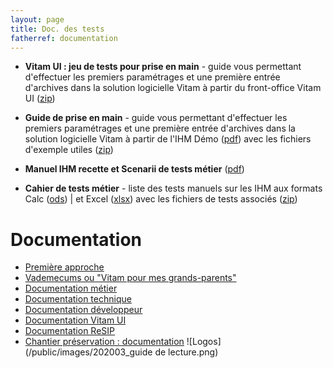 ```yaml
---
layout: page
title: Doc. des tests
fatherref: documentation
---
```


* **Vitam UI : jeu de tests pour prise en main** - guide vous permettant d'effectuer les premiers paramétrages et une première entrée d'archives dans la solution logicielle Vitam à partir du front-office Vitam UI ([zip](https://download.programmevitam.fr/jeux_de_tests/v5/Jeux_de_tests_Guide_de_prise_en_main_VitamUI.zip))

* **Guide de prise en main** - guide vous permettant d'effectuer les premiers paramétrages et une première entrée d'archives dans la solution logicielle Vitam à partir de l'IHM Démo
([pdf](/ressources/DocCourante/autres/fonctionnel/VITAM_Guide_de_prise_en_main.pdf)) avec les fichiers d'exemple utiles ([zip](https://download.programmevitam.fr/jeux_de_tests/v5/Jeux%20de%20tests%20Guide%20de%20prise%20en%20main%20V5.zip))

* **Manuel IHM recette et Scenarii de tests métier** ([pdf](/ressources/DocCourante/autres/fonctionnel/VITAM_IHM_Recette.pdf))

* **Cahier de tests métier** - liste des tests manuels sur les IHM aux formats Calc ([ods](/ressources/DocCourante/autres/fonctionnel/VITAM_cahier_de_recette_fonctionnel.ods)) \| et Excel ([xlsx](/ressources/DocCourante/autres/fonctionnel/VITAM_cahier_de_recette_fonctionnel.xlsx)) avec les fichiers de tests associés ([zip](https://download.programmevitam.fr/jeux_de_tests/v5/Jeux_de_tests_fonctionnels_V5.zip))

# Documentation
* [Première approche](https://www.programmevitam.fr/pages/documentation/pour_approche_deb/)
* [Vademecums ou "Vitam pour mes grands-parents"](https://www.programmevitam.fr/pages/documentation/vademecums/)
* [Documentation métier](https://www.programmevitam.fr/pages/documentation/pour_archiviste/)
* [Documentation technique](https://www.programmevitam.fr/pages/documentation/pour_tech/)
* [Documentation développeur](https://www.programmevitam.fr/pages/documentation/pour_dev/)
* [Documentation Vitam UI](https://www.programmevitam.fr/pages/documentation/pour_vitamUI/)
* [Documentation ReSIP]((https://www.programmevitam.fr/pages/documentation/resip/))
* [Chantier préservation : documentation](https://www.programmevitam.fr/pages/documentation/sur_chantier_preservation/)
![Logos](/public/images/202003_guide de lecture.png)